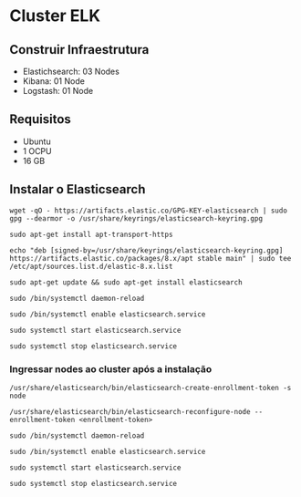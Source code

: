 # Cluster ELK

## Construir Infraestrutura
- Elastichsearch: 03 Nodes
- Kibana: 01 Node
- Logstash: 01 Node

## Requisitos
- Ubuntu
- 1 OCPU
- 16 GB

## Instalar o Elasticsearch

```
wget -qO - https://artifacts.elastic.co/GPG-KEY-elasticsearch | sudo gpg --dearmor -o /usr/share/keyrings/elasticsearch-keyring.gpg
```
```
sudo apt-get install apt-transport-https
```
```
echo "deb [signed-by=/usr/share/keyrings/elasticsearch-keyring.gpg] https://artifacts.elastic.co/packages/8.x/apt stable main" | sudo tee /etc/apt/sources.list.d/elastic-8.x.list
```
```
sudo apt-get update && sudo apt-get install elasticsearch
```
```
sudo /bin/systemctl daemon-reload
```
```
sudo /bin/systemctl enable elasticsearch.service
```
```
sudo systemctl start elasticsearch.service
```
```
sudo systemctl stop elasticsearch.service
```

### Ingressar nodes ao cluster após a instalação

```
/usr/share/elasticsearch/bin/elasticsearch-create-enrollment-token -s node
```
```
/usr/share/elasticsearch/bin/elasticsearch-reconfigure-node --enrollment-token <enrollment-token>
```
```
sudo /bin/systemctl daemon-reload
```
```
sudo /bin/systemctl enable elasticsearch.service
```
```
sudo systemctl start elasticsearch.service
```
```
sudo systemctl stop elasticsearch.service
```